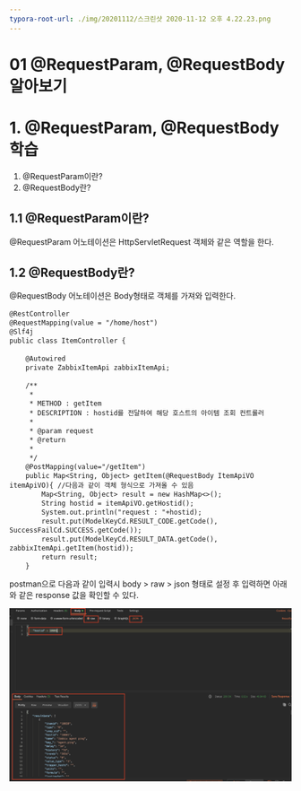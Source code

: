 ```yaml
---
typora-root-url: ./img/20201112/스크린샷 2020-11-12 오후 4.22.23.png
---
```


# 01 @RequestParam, @RequestBody 알아보기

# 1. @RequestParam, @RequestBody 학습

1. @RequestParam이란?
2. @RequestBody란?



## 1.1 @RequestParam이란?

@RequestParam 어노테이션은 HttpServletRequest 객체와 같은 역할을 한다.



## 1.2 @RequestBody란?

@RequestBody 어노테이션은 Body형태로 객체를 가져와 입력한다.

```
@RestController
@RequestMapping(value = "/home/host")
@Slf4j
public class ItemController {
	
	@Autowired
	private ZabbixItemApi zabbixItemApi;
	
	/**
	 *
	 * METHOD : getItem
	 * DESCRIPTION : hostid를 전달하여 해당 호스트의 아이템 조회 컨트롤러 	
	 *
	 * @param request
	 * @return
	 *
	 */
	@PostMapping(value="/getItem")
	public Map<String, Object> getItem(@RequestBody ItemApiVO itemApiVO){ //다음과 같이 객체 형식으로 가져올 수 있음
		Map<String, Object> result = new HashMap<>();
		String hostid = itemApiVO.getHostid();
		System.out.println("request : "+hostid);
		result.put(ModelKeyCd.RESULT_CODE.getCode(), SuccessFailCd.SUCCESS.getCode());
		result.put(ModelKeyCd.RESULT_DATA.getCode(), zabbixItemApi.getItem(hostid));
		return result;
	}
```



postman으로 다음과 같이 입력시 body > raw > json 형태로 설정 후 입력하면 아래와 같은 response 값을 확인할 수 있다.

<img src='/img/20201112/20201112_img1.png'><br>

